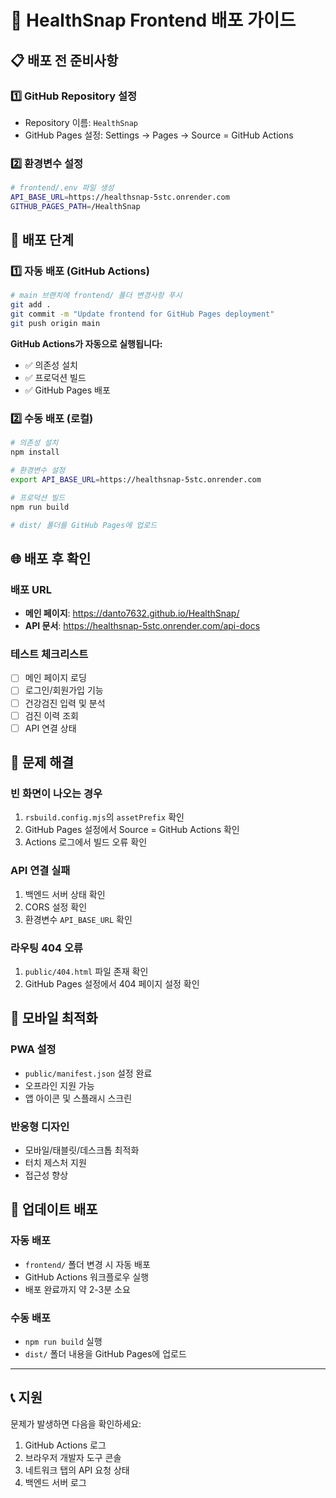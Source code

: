 # 🚀 HealthSnap Frontend 배포 가이드

## 📋 배포 전 준비사항

### 1️⃣ **GitHub Repository 설정**
- Repository 이름: `HealthSnap`
- GitHub Pages 설정: Settings → Pages → Source = GitHub Actions

### 2️⃣ **환경변수 설정**
```bash
# frontend/.env 파일 생성
API_BASE_URL=https://healthsnap-5stc.onrender.com
GITHUB_PAGES_PATH=/HealthSnap
```

## 🔧 배포 단계

### 1️⃣ **자동 배포 (GitHub Actions)**
```bash
# main 브랜치에 frontend/ 폴더 변경사항 푸시
git add .
git commit -m "Update frontend for GitHub Pages deployment"
git push origin main
```

**GitHub Actions가 자동으로 실행됩니다:**
- ✅ 의존성 설치
- ✅ 프로덕션 빌드
- ✅ GitHub Pages 배포

### 2️⃣ **수동 배포 (로컬)**
```bash
# 의존성 설치
npm install

# 환경변수 설정
export API_BASE_URL=https://healthsnap-5stc.onrender.com

# 프로덕션 빌드
npm run build

# dist/ 폴더를 GitHub Pages에 업로드
```

## 🌐 배포 후 확인

### **배포 URL**
- **메인 페이지**: https://danto7632.github.io/HealthSnap/
- **API 문서**: https://healthsnap-5stc.onrender.com/api-docs

### **테스트 체크리스트**
- [ ] 메인 페이지 로딩
- [ ] 로그인/회원가입 기능
- [ ] 건강검진 입력 및 분석
- [ ] 검진 이력 조회
- [ ] API 연결 상태

## 🚨 문제 해결

### **빈 화면이 나오는 경우**
1. `rsbuild.config.mjs`의 `assetPrefix` 확인
2. GitHub Pages 설정에서 Source = GitHub Actions 확인
3. Actions 로그에서 빌드 오류 확인

### **API 연결 실패**
1. 백엔드 서버 상태 확인
2. CORS 설정 확인
3. 환경변수 `API_BASE_URL` 확인

### **라우팅 404 오류**
1. `public/404.html` 파일 존재 확인
2. GitHub Pages 설정에서 404 페이지 설정 확인

## 📱 모바일 최적화

### **PWA 설정**
- `public/manifest.json` 설정 완료
- 오프라인 지원 가능
- 앱 아이콘 및 스플래시 스크린

### **반응형 디자인**
- 모바일/태블릿/데스크톱 최적화
- 터치 제스처 지원
- 접근성 향상

## 🔄 업데이트 배포

### **자동 배포**
- `frontend/` 폴더 변경 시 자동 배포
- GitHub Actions 워크플로우 실행
- 배포 완료까지 약 2-3분 소요

### **수동 배포**
- `npm run build` 실행
- `dist/` 폴더 내용을 GitHub Pages에 업로드

---

## 📞 지원

문제가 발생하면 다음을 확인하세요:
1. GitHub Actions 로그
2. 브라우저 개발자 도구 콘솔
3. 네트워크 탭의 API 요청 상태
4. 백엔드 서버 로그